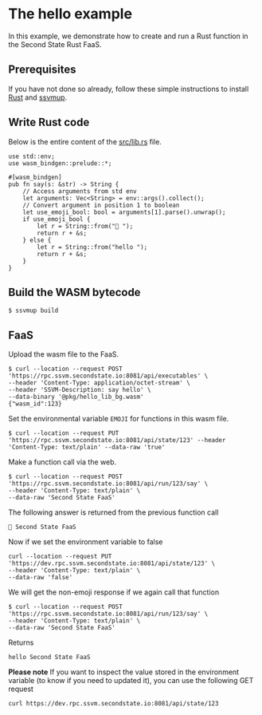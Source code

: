 # The hello example

In this example, we demonstrate how to create and run a Rust function in the Second State Rust FaaS.

## Prerequisites

If you have not done so already, follow these simple instructions to install [Rust](https://www.rust-lang.org/tools/install) and [ssvmup](https://www.secondstate.io/articles/ssvmup/).

## Write Rust code

Below is the entire content of the [src/lib.rs](src/lib.rs) file.

```
use std::env;
use wasm_bindgen::prelude::*;

#[wasm_bindgen]
pub fn say(s: &str) -> String {
    // Access arguments from std env
    let arguments: Vec<String> = env::args().collect();
    // Convert argument in position 1 to boolean
    let use_emoji_bool: bool = arguments[1].parse().unwrap();
    if use_emoji_bool {
        let r = String::from("👋 ");
        return r + &s;
    } else {
        let r = String::from("hello ");
        return r + &s;
    }
}
```

## Build the WASM bytecode

```
$ ssvmup build
```

## FaaS

Upload the wasm file to the FaaS.

```
$ curl --location --request POST 'https://rpc.ssvm.secondstate.io:8081/api/executables' \
--header 'Content-Type: application/octet-stream' \
--header 'SSVM-Description: say hello' \
--data-binary '@pkg/hello_lib_bg.wasm'
{"wasm_id":123}
```

Set the environmental variable `EMOJI` for functions in this wasm file.

```
$ curl --location --request PUT 'https://rpc.ssvm.secondstate.io:8081/api/state/123' --header 'Content-Type: text/plain' --data-raw 'true'
```

Make a function call via the web.

```
$ curl --location --request POST 'https://rpc.ssvm.secondstate.io:8081/api/run/123/say' \
--header 'Content-Type: text/plain' \
--data-raw 'Second State FaaS'
```
The following answer is returned from the previous function call
```
👋 Second State FaaS
```
Now if we set the environment variable to false
```
curl --location --request PUT 'https://dev.rpc.ssvm.secondstate.io:8081/api/state/123' \
--header 'Content-Type: text/plain' \
--data-raw 'false'
```
We will get the non-emoji response if we again call that function
```
$ curl --location --request POST 'https://rpc.ssvm.secondstate.io:8081/api/run/123/say' \
--header 'Content-Type: text/plain' \
--data-raw 'Second State FaaS'
```
Returns 
```
hello Second State FaaS
```
**Please note**
If you want to inspect the value stored in the environment variable (to know if you need to updated it), you can use the following GET request
```
curl https://dev.rpc.ssvm.secondstate.io:8081/api/state/123
```


